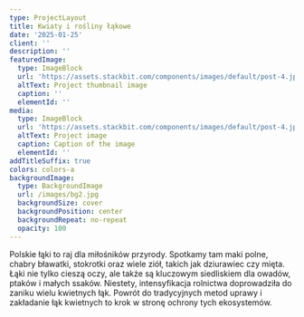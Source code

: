 ```yaml
---
type: ProjectLayout
title: Kwiaty i rośliny łąkowe
date: '2025-01-25'
client: ''
description: ''
featuredImage:
  type: ImageBlock
  url: 'https://assets.stackbit.com/components/images/default/post-4.jpeg'
  altText: Project thumbnail image
  caption: ''
  elementId: ''
media:
  type: ImageBlock
  url: 'https://assets.stackbit.com/components/images/default/post-4.jpeg'
  altText: Project image
  caption: Caption of the image
  elementId: ''
addTitleSuffix: true
colors: colors-a
backgroundImage:
  type: BackgroundImage
  url: /images/bg2.jpg
  backgroundSize: cover
  backgroundPosition: center
  backgroundRepeat: no-repeat
  opacity: 100
---
```


Polskie łąki to raj dla miłośników przyrody. Spotkamy tam maki polne, chabry bławatki, stokrotki oraz wiele ziół, takich jak dziurawiec czy mięta. Łąki nie tylko cieszą oczy, ale także są kluczowym siedliskiem dla owadów, ptaków i małych ssaków. Niestety, intensyfikacja rolnictwa doprowadziła do zaniku wielu kwietnych łąk. Powrót do tradycyjnych metod uprawy i zakładanie łąk kwietnych to krok w stronę ochrony tych ekosystemów.

